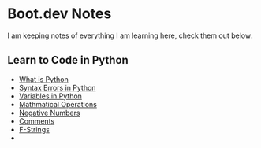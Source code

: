# Boot.dev Notes

I am keeping notes of everything I am learning here, check them out below:

## Learn to Code in Python

- [What is Python](python/What_is_Python.md)
- [Syntax Errors in Python](python/syntax_errors.md)
- [Variables in Python](python/variables.md)
- [Mathmatical Operations](python/math_operators.md)
- [Negative Numbers](python/neg_numbers.md)
- [Comments](python/comments.md)
- [F-Strings](python/f_strings.md)
- 


